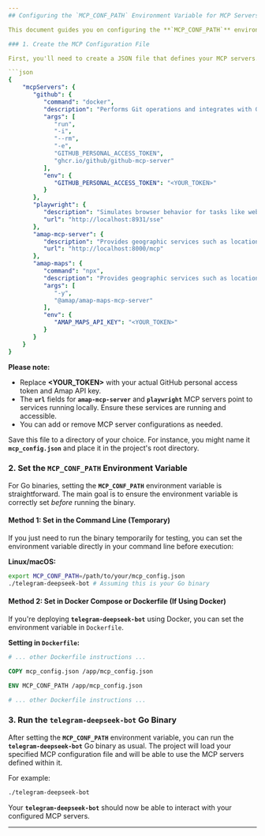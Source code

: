 ```yaml
---
## Configuring the `MCP_CONF_PATH` Environment Variable for MCP Servers (Go Binary)

This document guides you on configuring the **`MCP_CONF_PATH`** environment variable when using the Go binary of the **`telegram-deepseek-bot`** project. This allows you to use a custom MCP server configuration.

### 1. Create the MCP Configuration File

First, you'll need to create a JSON file that defines your MCP servers. Here's an example configuration, including settings for GitHub, Playwright, Amap (amap-mcp-server), and Amap Maps (amap-maps) MCP servers. You can modify this file to suit your specific needs.

```json
{
    "mcpServers": {
       "github": {
          "command": "docker",
          "description": "Performs Git operations and integrates with GitHub to manage repositories, pull requests, issues, and workflows.",
          "args": [
             "run",
             "-i",
             "--rm",
             "-e",
             "GITHUB_PERSONAL_ACCESS_TOKEN",
             "ghcr.io/github/github-mcp-server"
          ],
          "env": {
             "GITHUB_PERSONAL_ACCESS_TOKEN": "<YOUR_TOKEN>"
          }
       },
       "playwright": {
          "description": "Simulates browser behavior for tasks like web navigation, data scraping, and automated interactions with web pages.",
          "url": "http://localhost:8931/sse"
       },
       "amap-mcp-server": {
          "description": "Provides geographic services such as location lookup, route planning, and map navigation.",
          "url": "http://localhost:8000/mcp"
       },
       "amap-maps": {
          "command": "npx",
          "description": "Provides geographic services such as location lookup, route planning, and map navigation.",
          "args": [
             "-y",
             "@amap/amap-maps-mcp-server"
          ],
          "env": {
             "AMAP_MAPS_API_KEY": "<YOUR_TOKEN>"
          }
       }
    }
}
```

**Please note:**

* Replace **<YOUR\_TOKEN>** with your actual GitHub personal access token and Amap API key.
* The **`url`** fields for **`amap-mcp-server`** and **`playwright`** MCP servers point to services running locally. Ensure these services are running and accessible.
* You can add or remove MCP server configurations as needed.

Save this file to a directory of your choice. For instance, you might name it **`mcp_config.json`** and place it in the project's root directory.

### 2. Set the `MCP_CONF_PATH` Environment Variable

For Go binaries, setting the **`MCP_CONF_PATH`** environment variable is straightforward. The main goal is to ensure the environment variable is correctly set *before* running the binary.

#### Method 1: Set in the Command Line (Temporary)

If you just need to run the binary temporarily for testing, you can set the environment variable directly in your command line before execution:

**Linux/macOS:**

```bash
export MCP_CONF_PATH=/path/to/your/mcp_config.json
./telegram-deepseek-bot # Assuming this is your Go binary
```

#### Method 2: Set in Docker Compose or Dockerfile (If Using Docker)

If you're deploying **`telegram-deepseek-bot`** using Docker, you can set the environment variable in `Dockerfile`.


**Setting in `Dockerfile`:**

```dockerfile
# ... other Dockerfile instructions ...

COPY mcp_config.json /app/mcp_config.json

ENV MCP_CONF_PATH /app/mcp_config.json

# ... other Dockerfile instructions ...
```

### 3. Run the `telegram-deepseek-bot` Go Binary

After setting the **`MCP_CONF_PATH`** environment variable, you can run the **`telegram-deepseek-bot`** Go binary as usual. The project will load your specified MCP configuration file and will be able to use the MCP servers defined within it.

For example:

```bash
./telegram-deepseek-bot
```

Your **`telegram-deepseek-bot`** should now be able to interact with your configured MCP servers.

---
```

